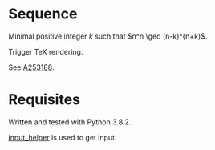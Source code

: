 # Sequence
Minimal positive integer $k$ such that $n^n \geq (n-k)^{n+k)$.

Trigger TeX rendering.

See [A253188](https://oeis.org/A253188).

# Requisites
Written and tested with Python 3.8.2.

[input_helper](https://github.com/XPhyro/input_helper) is used to get input.
